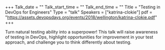 +++
Talk_date = ""
Talk_start_time = ""
Talk_end_time = ""
Title = "Testing in DevOps for Engineers"
Type = "talk"
Speakers = ["katrina-clokie"]
pdf = "https://assets.devopsdays.org/events/2018/wellington/katrina-clokie.pdf"
+++

Turn natural testing ability into a superpower! This talk will raise awareness of testing in DevOps, highlight opportunities for improvement in your test approach, and challenge you to think differently about testing.
